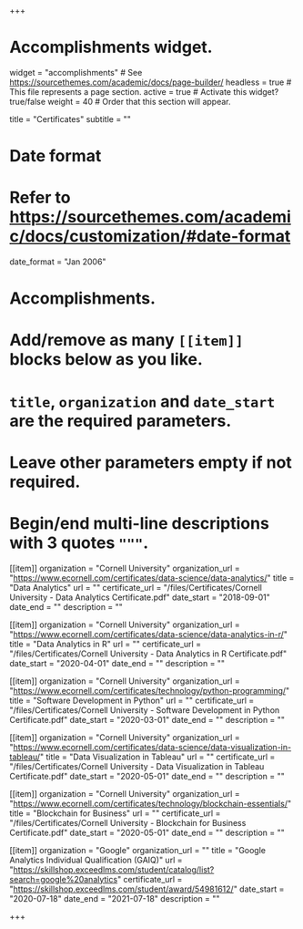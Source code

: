+++
# Accomplishments widget.
widget = "accomplishments"  # See https://sourcethemes.com/academic/docs/page-builder/
headless = true  # This file represents a page section.
active = true  # Activate this widget? true/false
weight = 40  # Order that this section will appear.

title = "Certificates"
subtitle = ""

# Date format
#   Refer to https://sourcethemes.com/academic/docs/customization/#date-format
date_format = "Jan 2006"

# Accomplishments.
#   Add/remove as many `[[item]]` blocks below as you like.
#   `title`, `organization` and `date_start` are the required parameters.
#   Leave other parameters empty if not required.
#   Begin/end multi-line descriptions with 3 quotes `"""`.

[[item]]
  organization = "Cornell University"
  organization_url = "https://www.ecornell.com/certificates/data-science/data-analytics/"
  title = "Data Analytics"
  url = ""
  certificate_url = "/files/Certificates/Cornell University - Data Analytics Certificate.pdf"
  date_start = "2018-09-01"
  date_end = ""
  description = ""

[[item]]
  organization = "Cornell University"
  organization_url = "https://www.ecornell.com/certificates/data-science/data-analytics-in-r/"
  title = "Data Analytics in R"
  url = ""
  certificate_url = "/files/Certificates/Cornell University - Data Analytics in R Certificate.pdf"
  date_start = "2020-04-01"
  date_end = ""
  description = ""

[[item]]
  organization = "Cornell University"
  organization_url = "https://www.ecornell.com/certificates/technology/python-programming/"
  title = "Software Development in Python"
  url = ""
  certificate_url = "/files/Certificates/Cornell University - Software Development in Python Certificate.pdf"
  date_start = "2020-03-01"
  date_end = ""
  description = ""
  
[[item]]
  organization = "Cornell University"
  organization_url = "https://www.ecornell.com/certificates/data-science/data-visualization-in-tableau/"
  title = "Data Visualization in Tableau"
  url = ""
  certificate_url = "/files/Certificates/Cornell University - Data Visualization in Tableau Certificate.pdf"
  date_start = "2020-05-01"
  date_end = ""
  description = ""

[[item]]
  organization = "Cornell University"
  organization_url = "https://www.ecornell.com/certificates/technology/blockchain-essentials/"
  title = "Blockchain for Business"
  url = ""
  certificate_url = "/files/Certificates/Cornell University - Blockchain for Business Certificate.pdf"
  date_start = "2020-05-01"
  date_end = ""
  description = ""

[[item]]
  organization = "Google"
  organization_url = ""
  title = "Google Analytics Individual Qualification (GAIQ)"
  url = "https://skillshop.exceedlms.com/student/catalog/list?search=google%20analytics"
  certificate_url = "https://skillshop.exceedlms.com/student/award/54981612/"
  date_start = "2020-07-18"
  date_end = "2021-07-18"
  description = ""
  

+++
